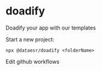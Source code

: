 # doadify
Doadify your app with our templates

Start a new project:

```
npx @dataesr/doadify <folderName>
```

Edit github workflows

